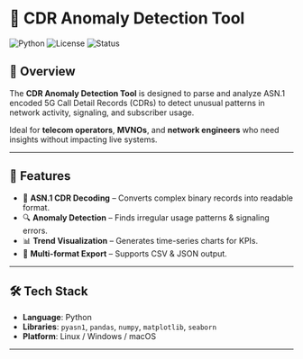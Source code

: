 # 📡 CDR Anomaly Detection Tool

![Python](https://img.shields.io/badge/Python-3.9-blue)
![License](https://img.shields.io/badge/License-MIT-green)
![Status](https://img.shields.io/badge/Status-Active-brightgreen)

## 📌 Overview
The **CDR Anomaly Detection Tool** is designed to parse and analyze ASN.1 encoded 5G Call Detail Records (CDRs) to detect unusual patterns in network activity, signaling, and subscriber usage.  

Ideal for **telecom operators**, **MVNOs**, and **network engineers** who need insights without impacting live systems.

---

## 🚀 Features
- 📜 **ASN.1 CDR Decoding** – Converts complex binary records into readable format.
- 🔍 **Anomaly Detection** – Finds irregular usage patterns & signaling errors.
- 📊 **Trend Visualization** – Generates time-series charts for KPIs.
- 📂 **Multi-format Export** – Supports CSV & JSON output.

---

## 🛠 Tech Stack
- **Language**: Python
- **Libraries**: `pyasn1`, `pandas`, `numpy`, `matplotlib`, `seaborn`
- **Platform**: Linux / Windows / macOS

---
